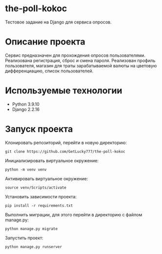 # the-poll-kokoc
Тестовое задание на Django для сервиса опросов.

# Описание проекта

Сервис предназначен для прохождения опросов пользователями. Реализована регистрация, сброс и смена пароля. Реализован профиль пользователя, магазин для траты
зарабатываемой валюты на цветовую дифференциацию, список пользователей.

# Используемые технологии
- Python 3.9.10
- Django 2.2.16

# Запуск проекта
Клонировать репозиторий, перейти в новую директорию:
```
git clone https://github.com/GetLucky777/the-poll-kokoc
```
Инициализировать виртуальное окружение:
```
python -m venv venv
```
Активировать виртуальное окружение:
```
source venv/Scripts/activate
```
Установить зависимости проекта:
```
pip install -r requirements.txt
```
Выполнить миграции, для этого перейти в директорию с файлом manage.py:
```
python manage.py migrate
```
Запустить проект:
```
python manage.py runserver
